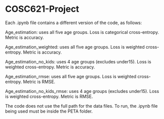 # COSC621-Project

Each .ipynb file contains a different version of the code, as follows:

Age_estimation: uses all five age groups. Loss is categorical cross-entropy. Metric is accuracy.

Age_estimation_weighted: uses all five age groups. Loss is weighted cross-entropy. Metric is accuracy.

Age_estimation_no_kids: uses 4 age groups (excludes under15). Loss is weighted cross-entropy. Metric is accuracy.

Age_estimation_rmse: uses all five age groups. Loss is weighted cross-entropy. Metric is RMSE.

Age_estimation_no_kids_rmse: uses 4 age groups (excludes under15). Loss is weighted cross-entropy. Metric is RMSE.



The code does not use the full path for the data files. To run, the .ipynb file being used must be inside the PETA folder.
